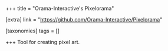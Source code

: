 +++
title = "Orama-Interactive's Pixelorama"

[extra]
link = "https://github.com/Orama-Interactive/Pixelorama"

[taxonomies]
tags = []

+++
Tool for creating pixel art.
